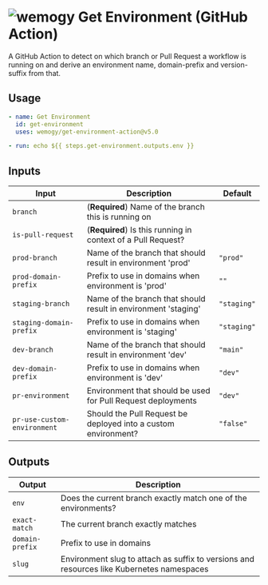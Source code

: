 # ![wemogy](https://wemogyimages.blob.core.windows.net/logos/wemogy-github-tiny.png) Get Environment (GitHub Action)

A GitHub Action to detect on which branch or Pull Request a workflow is running on and derive an environment name, domain-prefix and version-suffix from that.

## Usage

```yaml
- name: Get Environment
  id: get-environment
  uses: wemogy/get-environment-action@v5.0

- run: echo ${{ steps.get-environment.outputs.env }}
```

## Inputs

| Input                       | Description                                                    | Default     |
| --------------------------- | -------------------------------------------------------------- | ----------- |
| `branch`                    | (**Required**) Name of the branch this is running on           |             |
| `is-pull-request`           | (**Required**) Is this running in context of a Pull Request?   |             |
| `prod-branch`               | Name of the branch that should result in environment 'prod'    | `"prod"`    |
| `prod-domain-prefix`        | Prefix to use in domains when environment is 'prod'            | `""`        |
| `staging-branch`            | Name of the branch that should result in environment 'staging' | `"staging"` |
| `staging-domain-prefix`     | Prefix to use in domains when environment is 'staging'         | `"staging"` |
| `dev-branch`                | Name of the branch that should result in environment 'dev'     | `"main"`    |
| `dev-domain-prefix`         | Prefix to use in domains when environment is 'dev'             | `"dev"`     |
| `pr-environment`            | Environment that should be used for Pull Request deployments   | `"dev"`     |
| `pr-use-custom-environment` | Should the Pull Request be deployed into a custom environment? | `"false"`   |

## Outputs

| Output          | Description                                                                               |
| --------------- | ----------------------------------------------------------------------------------------- |
| `env`           | Does the current branch exactly match one of the environments?                            |
| `exact-match`   | The current branch exactly matches                                                        |
| `domain-prefix` | Prefix to use in domains                                                                  |
| `slug`          | Environment slug to attach as suffix to versions and resources like Kubernetes namespaces |
